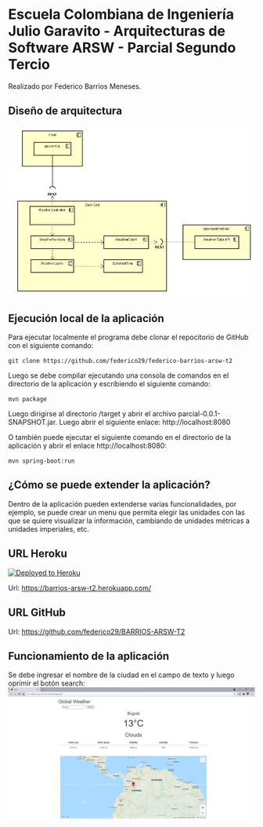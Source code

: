 # Escuela Colombiana de Ingeniería Julio Garavito - Arquitecturas de Software ARSW - Parcial Segundo Tercio

Realizado por Federico Barrios Meneses.
## Diseño de arquitectura
![](images/arquitectura.png)

## Ejecución local de la aplicación
Para ejecutar localmente el programa debe clonar el repocitorio de GitHub con el siguiente comando:
```
git clone https://github.com/federico29/federico-barrios-arsw-t2
```
Luego se debe compilar ejecutando una consola de comandos en el directorio de la aplicación y escribiendo el siguiente comando:
```
mvn package
```
Luego dirigirse al directorio /target y abrir el archivo parcial-0.0.1-SNAPSHOT.jar. Luego abrir el siguiente enlace: http://localhost:8080

O también puede ejecutar el siguiente comando en el directorio de la aplicación y abrir el enlace http://localhost:8080:
```
mvn spring-boot:run
```
## ¿Cómo se puede extender la aplicación?
Dentro de la aplicación pueden extenderse varias funcionalidades, por ejemplo, se puede crear un menu que permita elegir las unidades con las que se quiere visualizar la información, cambiando de unidades métricas a unidades imperiales, etc.
## URL Heroku
[![Deployed to Heroku](https://www.herokucdn.com/deploy/button.png)](https://barrios-arsw-t2.herokuapp.com/)

Url: https://barrios-arsw-t2.herokuapp.com/
## URL GitHub
Url: https://github.com/federico29/BARRIOS-ARSW-T2

## Funcionamiento de la aplicación
Se debe ingresar el nombre de la ciudad en el campo de texto y luego oprimir el botón search:
![](images/funcionamiento.png)


